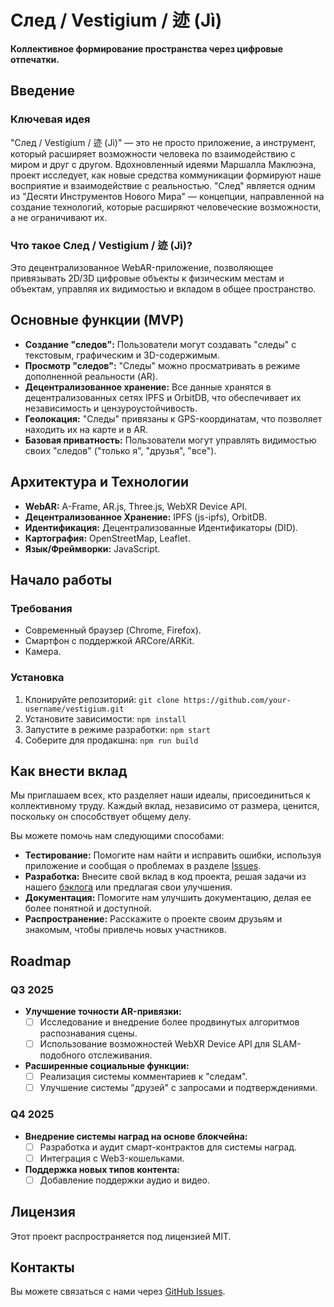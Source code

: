 # След / Vestigium / 迹 (Jì)

**Коллективное формирование пространства через цифровые отпечатки.**

## Введение

### Ключевая идея

"След / Vestigium / 迹 (Jì)" — это не просто приложение, а инструмент, который расширяет возможности человека по взаимодействию с миром и друг с другом. Вдохновленный идеями Маршалла Маклюэна, проект исследует, как новые средства коммуникации формируют наше восприятие и взаимодействие с реальностью. "След" является одним из "Десяти Инструментов Нового Мира" — концепции, направленной на создание технологий, которые расширяют человеческие возможности, а не ограничивают их.

### Что такое След / Vestigium / 迹 (Jì)?

Это децентрализованное WebAR-приложение, позволяющее привязывать 2D/3D цифровые объекты к физическим местам и объектам, управляя их видимостью и вкладом в общее пространство.

## Основные функции (MVP)

*   **Создание "следов":** Пользователи могут создавать "следы" с текстовым, графическим и 3D-содержимым.
*   **Просмотр "следов":** "Следы" можно просматривать в режиме дополненной реальности (AR).
*   **Децентрализованное хранение:** Все данные хранятся в децентрализованных сетях IPFS и OrbitDB, что обеспечивает их независимость и цензуроустойчивость.
*   **Геолокация:** "Следы" привязаны к GPS-координатам, что позволяет находить их на карте и в AR.
*   **Базовая приватность:** Пользователи могут управлять видимостью своих "следов" ("только я", "друзья", "все").

## Архитектура и Технологии

*   **WebAR:** A-Frame, AR.js, Three.js, WebXR Device API.
*   **Децентрализованное Хранение:** IPFS (js-ipfs), OrbitDB.
*   **Идентификация:** Децентрализованные Идентификаторы (DID).
*   **Картография:** OpenStreetMap, Leaflet.
*   **Язык/Фреймворки:** JavaScript.

## Начало работы

### Требования

*   Современный браузер (Chrome, Firefox).
*   Смартфон с поддержкой ARCore/ARKit.
*   Камера.

### Установка

1.  Клонируйте репозиторий: `git clone https://github.com/your-username/vestigium.git`
2.  Установите зависимости: `npm install`
3.  Запустите в режиме разработки: `npm start`
4.  Соберите для продакшна: `npm run build`

## Как внести вклад

Мы приглашаем всех, кто разделяет наши идеалы, присоединиться к коллективному труду. Каждый вклад, независимо от размера, ценится, поскольку он способствует общему делу.

Вы можете помочь нам следующими способами:

*   **Тестирование:** Помогите нам найти и исправить ошибки, используя приложение и сообщая о проблемах в разделе [Issues](https://github.com/your-username/vestigium/issues).
*   **Разработка:** Внесите свой вклад в код проекта, решая задачи из нашего [бэклога](docs/BACKLOG.md) или предлагая свои улучшения.
*   **Документация:** Помогите нам улучшить документацию, делая ее более понятной и доступной.
*   **Распространение:** Расскажите о проекте своим друзьям и знакомым, чтобы привлечь новых участников.

## Roadmap

### Q3 2025

*   **Улучшение точности AR-привязки:**
    *   [ ] Исследование и внедрение более продвинутых алгоритмов распознавания сцены.
    *   [ ] Использование возможностей WebXR Device API для SLAM-подобного отслеживания.
*   **Расширенные социальные функции:**
    *   [ ] Реализация системы комментариев к "следам".
    *   [ ] Улучшение системы "друзей" с запросами и подтверждениями.

### Q4 2025

*   **Внедрение системы наград на основе блокчейна:**
    *   [ ] Разработка и аудит смарт-контрактов для системы наград.
    *   [ ] Интеграция с Web3-кошельками.
*   **Поддержка новых типов контента:**
    *   [ ] Добавление поддержки аудио и видео.

## Лицензия

Этот проект распространяется под лицензией MIT.

## Контакты

Вы можете связаться с нами через [GitHub Issues](https://github.com/your-username/vestigium/issues).
